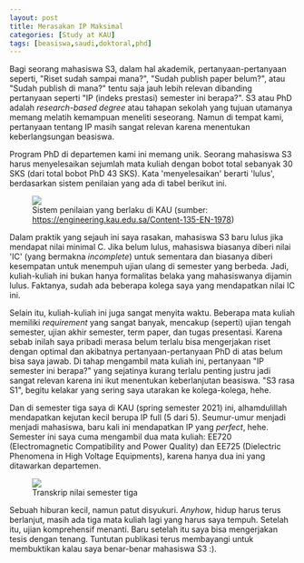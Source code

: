 ```yaml
---
layout: post
title: Merasakan IP Maksimal
categories: [Study at KAU]
tags: [beasiswa,saudi,doktoral,phd]
---
```


Bagi seorang mahasiswa S3, dalam hal akademik, pertanyaan-pertanyaan seperti, "Riset sudah sampai mana?", "Sudah publish paper belum?", atau "Sudah publish di mana?" tentu saja jauh lebih relevan dibanding pertanyaan seperti "IP (indeks prestasi) semester ini berapa?". S3 atau PhD adalah *research-based degree* atau tahapan sekolah yang tujuan utamanya memang melatih kemampuan meneliti seseorang. Namun di tempat kami, pertanyaan tentang IP masih sangat relevan karena menentukan keberlangsungan beasiswa.

Program PhD di departemen kami ini memang unik. Seorang mahasiswa S3 harus menyelesaikan sejumlah mata kuliah dengan bobot total sebanyak 30 SKS (dari total bobot PhD 43 SKS). Kata 'menyelesaikan' berarti 'lulus', berdasarkan sistem penilaian yang ada di tabel berikut ini.

<figure>
    <a href="https://lh3.googleusercontent.com/N26UEwdqmX9Ju3MfQhfm5UDmhggLcMecWPA1iuwX16pvXvckkyvEqjApGU1Og1vW8ym3x6mhCpdbJtVlNwRecK0K34bekacv9dLC2T3p5dRo8yQSyLwn7IXCbHRXFpVM00597QzUdQ=w2400?source=screenshot.guru"> <img src="https://lh3.googleusercontent.com/N26UEwdqmX9Ju3MfQhfm5UDmhggLcMecWPA1iuwX16pvXvckkyvEqjApGU1Og1vW8ym3x6mhCpdbJtVlNwRecK0K34bekacv9dLC2T3p5dRo8yQSyLwn7IXCbHRXFpVM00597QzUdQ=w600-h315-p-k" /> </a>
    <figcaption>Sistem penilaian yang berlaku di KAU (sumber: <a href="https://engineering.kau.edu.sa/Content-135-EN-1978" target="_blank">https://engineering.kau.edu.sa/Content-135-EN-1978</a>)</figcaption>
</figure>

Dalam praktik yang sejauh ini saya rasakan, mahasiswa S3 baru lulus jika mendapat nilai minimal C. Jika belum lulus, mahasiswa biasanya diberi nilai 'IC' (yang bermakna *incomplete*) untuk sementara dan biasanya diberi kesempatan untuk menempuh ujian ulang di semester yang berbeda. Jadi, kuliah-kuliah ini bukan hanya formalitas belaka yang mahasiswanya dijamin lulus. Faktanya, sudah ada beberapa kolega saya yang mendapatkan nilai IC ini.

Selain itu, kuliah-kuliah ini juga sangat menyita waktu. Beberapa mata kuliah memiliki *requirement* yang sangat banyak, mencakup (seperti) ujian tengah semester, ujian akhir semester, term paper, dan tugas presentasi. Karena sebab inilah saya pribadi merasa belum terlalu bisa mengerjakan riset dengan optimal dan akibatnya pertanyaan-pertanyaan PhD di atas belum bisa saya jawab. Di tahap mengambil mata kuliah ini, pertanyaan "IP semester ini berapa?" yang sejatinya kurang terlalu penting justru jadi sangat relevan karena ini ikut menentukan keberlanjutan beasiswa. "S3 rasa S1", begitu kelakar yang sering saya utarakan ke kolega-kolega, hehe.

Dan di semester tiga saya di KAU (spring semester 2021) ini, alhamdulillah mendapatkan kejutan kecil berupa IP full (5 dari 5). Seumur-umur menjadi menjadi mahasiswa, baru kali ini mendapatkan IP yang *perfect*, hehe. Semester ini saya cuma mengambil dua mata kuliah: EE720 (Electromagnetic Compatibility and Power Quality) dan EE725 (Dielectric Phenomena in High Voltage Equipments), karena hanya dua ini yang ditawarkan departemen.

<figure>
    <a href="https://lh3.googleusercontent.com/EwSsLNfYls_LobDBiuwJ4KE4rs6dW6Inu7uaXgy3SpcgDUskqQivKwVPPZiO2uU8TKDjCSdJxbdmFowxsnU_38R0HLg505nr9xaWsKERtXH73lMKSI7vcjDcZA9wcnGU3QEtKmW_tQ=w2400?source=screenshot.guru"> <img src="https://lh3.googleusercontent.com/EwSsLNfYls_LobDBiuwJ4KE4rs6dW6Inu7uaXgy3SpcgDUskqQivKwVPPZiO2uU8TKDjCSdJxbdmFowxsnU_38R0HLg505nr9xaWsKERtXH73lMKSI7vcjDcZA9wcnGU3QEtKmW_tQ=w600-h283-p-k" /> </a>
    <figcaption>Transkrip nilai semester tiga</figcaption>
</figure>

Sebuah hiburan kecil, namun patut disyukuri. *Anyhow*, hidup harus terus berlanjut, masih ada tiga mata kuliah lagi yang harus saya tempuh. Setelah itu, ujian komprehensif menanti. Baru setelah itu saya bisa mengerjakan tesis dengan tenang. Tuntutan publikasi terus membayangi untuk membuktikan kalau saya benar-benar mahasiswa S3 :).
